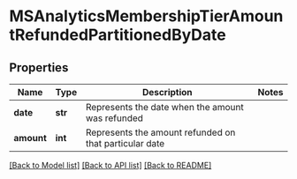 # MSAnalyticsMembershipTierAmountRefundedPartitionedByDate


## Properties
Name | Type | Description | Notes
------------ | ------------- | ------------- | -------------
**date** | **str** | Represents the date when the amount was refunded | 
**amount** | **int** | Represents the amount refunded on that particular date | 

[[Back to Model list]](../README.md#documentation-for-models) [[Back to API list]](../README.md#documentation-for-api-endpoints) [[Back to README]](../README.md)


